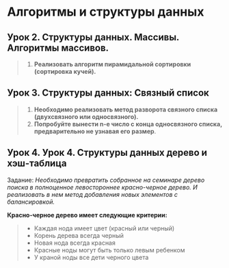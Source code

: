# Алгоритмы и структуры данных

## Урок 2. Структуры данных. Массивы. Алгоритмы массивов.
> 1. **Реализовать алгоритм пирамидальной сортировки (сортировка кучей).**
## Урок 3. Структуры данных: Связный список
> 1. **Необходимо реализовать метод разворота связного списка (двухсвязного или односвязного).**
> 2. **Попробуйте вынести n-е число с конца односвязного списка, предварительно не узнавая его
размер**.
## Урок 4. Урок 4. Структуры данных дерево и хэш-таблица
Задание: *Необходимо превратить собранное на семинаре дерево поиска в полноценное левостороннее красно-черное дерево. И реализовать в нем метод добавления новых элементов с балансировкой.*

**Красно-черное дерево имеет следующие критерии:**
> + Каждая нода имеет цвет (красный или черный)
> + Корень дерева всегда черный
> + Новая нода всегда красная
> + Красные ноды могут быть только левым ребенком
> + У краной ноды все дети черного цвета